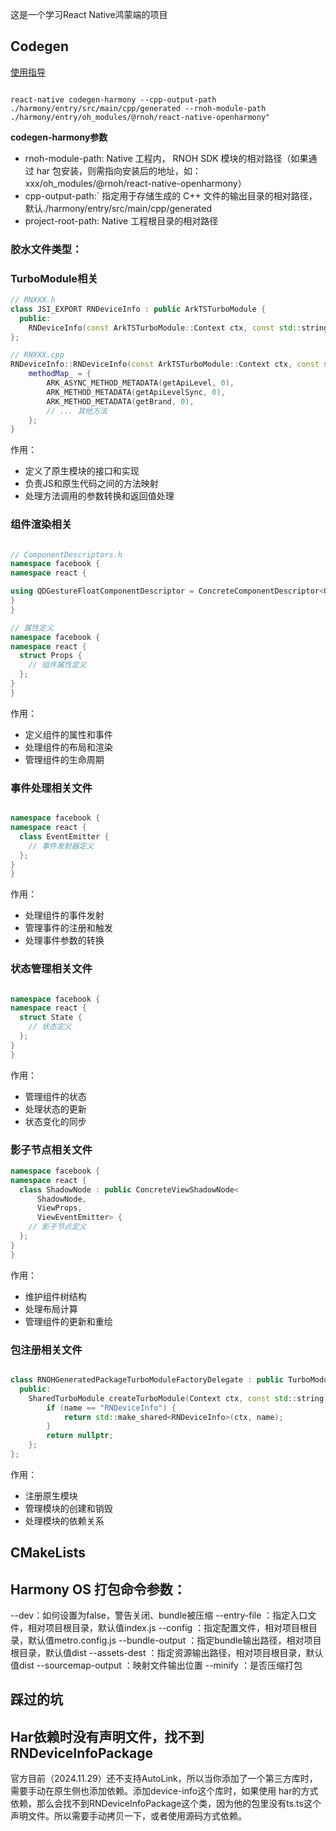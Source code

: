这是一个学习React Native鸿蒙端的项目


## Codegen

[使用指导](https://gitee.com/react-native-oh-library/usage-docs/blob/master/zh-cn/codegen.md)



```shell

react-native codegen-harmony --cpp-output-path ./harmony/entry/src/main/cpp/generated --rnoh-module-path ./harmony/entry/oh_modules/@rnoh/react-native-openharmony"

```

**codegen-harmony参数**

- rnoh-module-path: Native 工程内， RNOH SDK 模块的相对路径（如果通过 har 包安装，则需指向安装后的地址，如：xxx/oh_modules/@rnoh/react-native-openharmony）
- cpp-output-path:` 指定⽤于存储⽣成的 C++ 文件的输出⽬录的相对路径，默认./harmony/entry/src/main/cpp/generated
- project-root-path: Native 工程根⽬录的相对路径


### 胶水文件类型：

### TurboModule相关

```cpp
// RNXXX.h
class JSI_EXPORT RNDeviceInfo : public ArkTSTurboModule {
  public:
    RNDeviceInfo(const ArkTSTurboModule::Context ctx, const std::string name);
};

// RNXXX.cpp
RNDeviceInfo::RNDeviceInfo(const ArkTSTurboModule::Context ctx, const std::string name) : ArkTSTurboModule(ctx, name) {
    methodMap_ = {
        ARK_ASYNC_METHOD_METADATA(getApiLevel, 0),
        ARK_METHOD_METADATA(getApiLevelSync, 0),
        ARK_METHOD_METADATA(getBrand, 0),
        // ... 其他方法
    };
}

```

作用：

- 定义了原生模块的接口和实现
- 负责JS和原生代码之间的方法映射
- 处理方法调用的参数转换和返回值处理

### 组件渲染相关


```cpp

// ComponentDescriptors.h
namespace facebook {
namespace react {

using QDGestureFloatComponentDescriptor = ConcreteComponentDescriptor<QDGestureFloatShadowNode>;
} 
} 

// 属性定义
namespace facebook {
namespace react {
  struct Props {
    // 组件属性定义
  };
}
}

```

作用：

- 定义组件的属性和事件
- 处理组件的布局和渲染
- 管理组件的生命周期



### 事件处理相关文件

```cpp

namespace facebook {
namespace react {
  class EventEmitter {
    // 事件发射器定义
  };
}
}

```

作用：

- 处理组件的事件发射
- 管理事件的注册和触发
- 处理事件参数的转换


### 状态管理相关文件

```cpp

namespace facebook {
namespace react {
  struct State {
    // 状态定义
  };
}
}

```

作用：

- 管理组件的状态
- 处理状态的更新
- 状态变化的同步


### 影子节点相关文件

```cpp
namespace facebook {
namespace react {
  class ShadowNode : public ConcreteViewShadowNode<
      ShadowNode,
      ViewProps,
      ViewEventEmitter> {
    // 影子节点定义
  };
}
}
```

作用：

- 维护组件树结构
- 处理布局计算
- 管理组件的更新和重绘

### 包注册相关文件

```cpp

class RNOHGeneratedPackageTurboModuleFactoryDelegate : public TurboModuleFactoryDelegate {
  public:
    SharedTurboModule createTurboModule(Context ctx, const std::string &name) const override {
        if (name == "RNDeviceInfo") {
            return std::make_shared<RNDeviceInfo>(ctx, name);
        }
        return nullptr;
    };
};

```

作用：

- 注册原生模块
- 管理模块的创建和销毁
- 处理模块的依赖关系




## CMakeLists




## Harmony OS 打包命令参数：

--dev：如何设置为false，警告关闭、bundle被压缩
--entry-file <path>：指定入口文件，相对项目根目录，默认值index.js
--config <path>：指定配置文件，相对项目根目录，默认值metro.config.js
--bundle-output <path>：指定bundle输出路径，相对项目根目录，默认值dist
--assets-dest <path>：指定资源输出路径，相对项目根目录，默认值dist
--sourcemap-output <path>：映射文件输出位置
--minify <boolean>：是否压缩打包




## 踩过的坑


## Har依赖时没有声明文件，找不到RNDeviceInfoPackage

官方目前（2024.11.29）还不支持AutoLink，所以当你添加了一个第三方库时，需要手动在原生侧也添加依赖。添加device-info这个库时，如果使用
har的方式依赖，那么会找不到RNDeviceInfoPackage这个类，因为他的包里没有ts.ts这个声明文件。所以需要手动拷贝一下，或者使用源码方式依赖。
